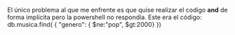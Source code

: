 El único problema al que me enfrente es que quise realizar el codigo **and** de forma implicita pero la powershell no respondía.
Este era el código: db.musica.find( { "genero": { $ne:"pop", $gt:2000} })